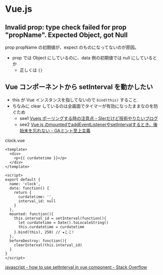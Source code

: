 # Vue.js

## Invalid prop: type check failed for prop "propName". Expected Object, got Null
prop propName の初期値が、expect のものになってないのが原因。

- prop では Object にしているのに、data 側の初期値では null にしているとか
    - 正しくは `{}`

## Vue コンポーネントから setInterval を動かしたい
- this が Vue インスタンスを指してないので `bind(this)` すること.
- ちなみに clear しているのは全画面でタイマーが有効になったままなのを防ぐため
    - see1 [Vuejs ポーリングする時の注意点 - SIerだけど技術やりたいブログ](https://www.kimullaa.com/entry/2017/08/11/114059)
    - see2 [Vue.js のmountedでaddEventListenerやsetIntervalするとき、後始末を忘れない - GAミント至上主義](https://uyamazak.hatenablog.com/entry/2018/05/21/135729)

clock.vue

```
<template>
  <div>
    <p>{{ curdatetime }}</p>
  </div>
</template>

<script>
export default {
  name: 'clock',
  data: function() {
    return {
      curdatetime: '',
      interval_id: null
    }
  },
  mounted: function(){
    this.interval_id = setInterval(function(){
      let curdatetime = Date().toLocaleString()
      this.curdatetime = curdatetime
    }.bind(this), 250) // ★ここ!
  },
  beforeDestroy: function(){
    clearInterval(this.interval_id)
  }
}
</script>
```

[javascript - how to use setInterval in vue component - Stack Overflow](https://stackoverflow.com/questions/43335477/how-to-use-setinterval-in-vue-component)
